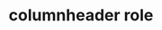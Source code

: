 ---
{
  "title": "columnheader role",
  "description": "A cell containing header information for a column.",
  "category": "aria",
  "keywords": [
    "columnheader role"
  ],
  "last_test_date": "2020-05-07",
  "test_results_url": "https://a11ysupport.io/tech/aria/columnheader_role",
  "stats": {
    "jaws": {
      "chrome": {
        "81": "a"
      },
      "ie": {
        "11": "a"
      },
      "firefox": {
        "76": "a"
      }
    },
    "narrator": {
      "edge": {
        "44": "a"
      }
    },
    "nvda": {
      "chrome": {
        "81": "a"
      },
      "firefox": {
        "76": "a"
      }
    },
    "talkback": {
      "and_chr": {
        "80": "a"
      }
    },
    "vo_ios": {
      "ios_saf": {
        "13.4.1": "a"
      }
    },
    "vo_macos": {
      "safari": {
        "13.1": "a"
      }
    },
    "orca": {
      "firefox": {
        "76": "a"
      }
    }
  },
  "links": {
    "ARIA spec for columnheader": "https://www.w3.org/TR/wai-aria-1.1/#columnheader"
  }
}
---